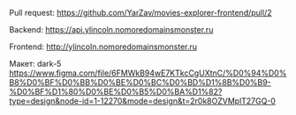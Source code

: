 Pull request: https://github.com/YarZav/movies-explorer-frontend/pull/2

Backend: https://api.ylincoln.nomoredomainsmonster.ru

Frontend: http://ylincoln.nomoredomainsmonster.ru

Макет: dark-5
https://www.figma.com/file/6FMWkB94wE7KTkcCgUXtnC/%D0%94%D0%B8%D0%BF%D0%BB%D0%BE%D0%BC%D0%BD%D1%8B%D0%B9-%D0%BF%D1%80%D0%BE%D0%B5%D0%BA%D1%82?type=design&node-id=1-12270&mode=design&t=2r0k8OZVMplT27GQ-0